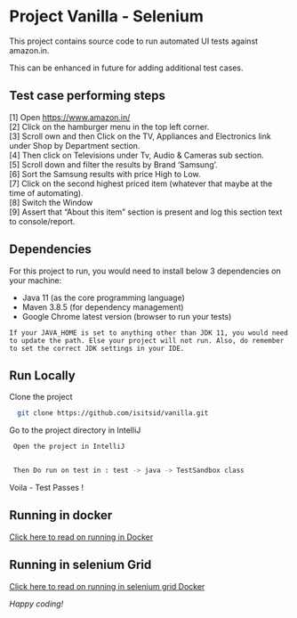 
# Project Vanilla - Selenium

This project contains source code to run automated UI tests against amazon.in.

This can be enhanced in future for adding additional test cases.





## Test case performing steps
[1] Open https://www.amazon.in/ \
[2] Click on the hamburger menu in the top left corner.\
[3] Scroll own and then Click on the TV, Appliances and Electronics link under Shop by Department section.\
[4] Then click on Televisions under Tv, Audio & Cameras sub section.\
[5] Scroll down and filter the results by Brand ‘Samsung’.\
[6] Sort the Samsung results with price High to Low.\
[7] Click on the second highest priced item (whatever that maybe at the time of automating).\
[8] Switch the Window\
[9] Assert that “About this item” section is present and log this section text to console/report.


## Dependencies

For this project to run, you would need to install below 3 dependencies on your machine:

- Java 11 (as the core programming language)
- Maven 3.8.5 (for dependency management)
- Google Chrome latest version (browser to run your tests)

`If your JAVA_HOME is set to anything other than JDK 11, you would need to update the path. Else your project will not run. Also, do remember to set the correct JDK settings in your IDE.`
## Run Locally

Clone the project

```bash
  git clone https://github.com/isitsid/vanilla.git
```

Go to the project directory in IntelliJ

```bash
 Open the project in IntelliJ
```


```bash

 Then Do run on test in : test -> java -> TestSandbox class

```
 Voila - Test Passes !

## Running in docker
[Click here to read on running in Docker](./docs/docker.md)

## Running in selenium Grid
[Click here to read on running in selenium grid Docker](./docs/selenium-grid-docker.md)

 *Happy coding!*



